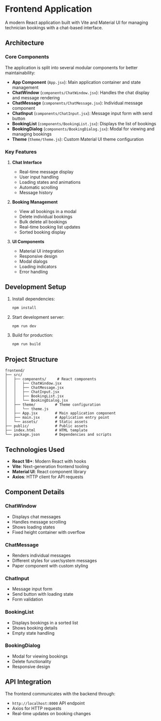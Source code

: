 # Frontend Application

A modern React application built with Vite and Material UI for managing technician bookings with a chat-based interface.

## Architecture

### Core Components

The application is split into several modular components for better maintainability:

- **App Component** (`App.jsx`): Main application container and state management
- **ChatWindow** (`components/ChatWindow.jsx`): Handles the chat display and message rendering
- **ChatMessage** (`components/ChatMessage.jsx`): Individual message component
- **ChatInput** (`components/ChatInput.jsx`): Message input form with send button
- **BookingList** (`components/BookingList.jsx`): Displays the list of bookings
- **BookingDialog** (`components/BookingDialog.jsx`): Modal for viewing and managing bookings
- **Theme** (`theme/theme.js`): Custom Material UI theme configuration

### Key Features

1. **Chat Interface**
   - Real-time message display
   - User input handling
   - Loading states and animations
   - Automatic scrolling
   - Message history

2. **Booking Management**
   - View all bookings in a modal
   - Delete individual bookings
   - Bulk delete all bookings
   - Real-time booking list updates
   - Sorted booking display

3. **UI Components**
   - Material UI integration
   - Responsive design
   - Modal dialogs
   - Loading indicators
   - Error handling

## Development Setup

1. Install dependencies:
   ```bash
   npm install
   ```

2. Start development server:
   ```bash
   npm run dev
   ```

3. Build for production:
   ```bash
   npm run build
   ```

## Project Structure

```
frontend/
├── src/
│   ├── components/     # React components
│   │   ├── ChatWindow.jsx
│   │   ├── ChatMessage.jsx
│   │   ├── ChatInput.jsx
│   │   ├── BookingList.jsx
│   │   └── BookingDialog.jsx
│   ├── theme/         # Theme configuration
│   │   └── theme.js
│   ├── App.jsx        # Main application component
│   ├── main.jsx       # Application entry point
│   └── assets/        # Static assets
├── public/            # Public assets
├── index.html         # HTML template
└── package.json       # Dependencies and scripts
```

## Technologies Used

- **React 18+**: Modern React with hooks
- **Vite**: Next-generation frontend tooling
- **Material UI**: React component library
- **Axios**: HTTP client for API requests

## Component Details

### ChatWindow
- Displays chat messages
- Handles message scrolling
- Shows loading states
- Fixed height container with overflow

### ChatMessage
- Renders individual messages
- Different styles for user/system messages
- Paper component with custom styling

### ChatInput
- Message input form
- Send button with loading state
- Form validation

### BookingList
- Displays bookings in a sorted list
- Shows booking details
- Empty state handling

### BookingDialog
- Modal for viewing bookings
- Delete functionality
- Responsive design

## API Integration

The frontend communicates with the backend through:
- `http://localhost:8000` API endpoint
- Axios for HTTP requests
- Real-time updates on booking changes
